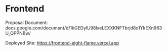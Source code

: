 # Frontend

Proposal Document: docs.google.com/document/d/1kGEDylU98lxeLEXXKNFTbrjd8x1YkEXn963U_QPPNBw/

Deployed Site: https://frontend-eight-flame.vercel.app
